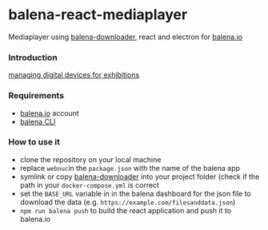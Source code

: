 # balena-react-mediaplayer
Mediaplayer using [balena-downloader](https://github.com/wirewirewirewire/balena-downloader), react and electron for [balena.io](https://www.balena.io/)

### Introduction
[managing digital devices for exhibitions](https://wirewire.de/article/managing-digital-devices-for-exhibitions)

### Requirements
-  [balena.io](https://www.balena.io/) account
- [balena CLI](https://github.com/balena-io/balena-cli/blob/master/INSTALL.md)

### How to use it
- clone the repository on your local machine
- replace `webnuc`in the `package.json` with the name of the balena app
- symlink or copy [balena-downloader](https://github.com/wirewirewirewire/balena-downloader) into your project folder (check if the path in your `docker-compose.yml` is correct
- set the `BASE_URL` variable in in the balena dashboard for the json file to download the data (e.g. `https://example.com/filesanddata.json`)
- `npm run balena push` to build the react application and push it to balena.io
